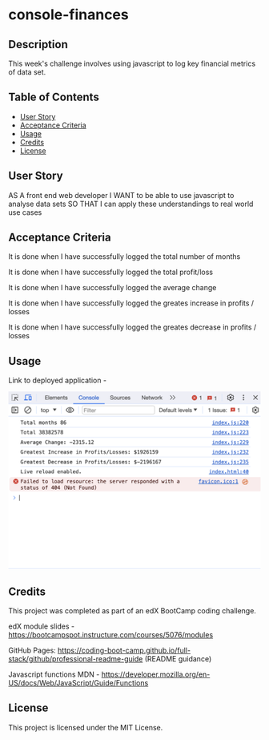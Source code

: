 # console-finances

## Description

This week's challenge involves using javascript to log key financial metrics of data set.

## Table of Contents

- [User Story](#user-story)
- [Acceptance Criteria](#acceptance-criteria)
- [Usage](#usage)
- [Credits](#credits)
- [License](#license)

## User Story

AS A front end web developer
I WANT to be able to use javascript to analyse data sets
SO THAT I can apply these understandings to real world use cases

## Acceptance Criteria

It is done when I have successfully logged the total number of months

It is done when I have successfully logged the total profit/loss

It is done when I have successfully logged the average change

It is done when I have successfully logged the greates increase in profits / losses

It is done when I have successfully logged the greates decrease in profits / losses

## Usage

Link to deployed application - 

 ![Screenshot of console](./assets/images/SS10.png)

## Credits

This project was completed as part of an edX BootCamp coding challenge.

edX module slides - https://bootcampspot.instructure.com/courses/5076/modules

GitHub Pages: https://coding-boot-camp.github.io/full-stack/github/professional-readme-guide (README guidance)

Javascript functions MDN - https://developer.mozilla.org/en-US/docs/Web/JavaScript/Guide/Functions

## License

This project is licensed under the MIT License.